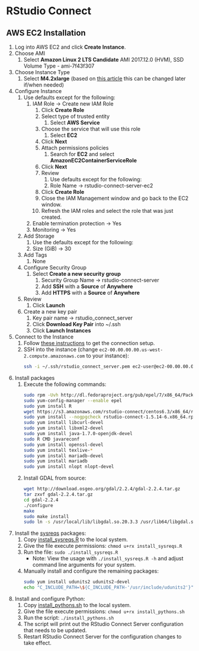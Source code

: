 # RStudio Connect

## AWS EC2 Installation

1. Log into AWS EC2 and click **Create Instance**.
2. Choose AMI
   1. Select **Amazon Linux 2 LTS Candidate** AMI 2017.12.0 (HVM), SSD Volume Type - ami-7f43f307
3. Choose Instance Type
   1. Select **M4.2xlarge** (based on [this article](https://aws.amazon.com/blogs/big-data/running-r-on-aws/) this can be changed later if/when needed)
4. Configure Instance
   1. Use defaults except for the following:
      1. IAM Role -> Create new IAM Role
         1. Click **Create Role**
         2. Select type of trusted entity
            1. Select **AWS Service**
         3. Choose the service that will use this role
            1. Select **EC2**
         4. Click **Next**
         5. Attach permissions policies
            1. Search for **EC2** and select **AmazonEC2ContainerServiceRole**
         6. Click **Next**
         7. Review
             1. Use defaults except for the following:
             2. Role Name -> rstudio-connect-server-ec2
         8. Click **Create Role**
         9. Close the IAM Management window and go back to the EC2 window.
         10. Refresh the IAM roles and select the role that was just created.
      2. Enable termination protection -> Yes
      3. Monitoring -> Yes
   2. Add Storage
      1. Use the defaults except for the following:
      2. Size (GiB) -> 30
   3. Add Tags
      1. None
   4. Configure Security Group
      1. Select **Create a new security group**
         1. Security Group Name -> rstudio-connect-server
         2. Add **SSH** with a **Source** of **Anywhere**
         3. Add **HTTPS** with a **Source** of **Anywhere**
   5. Review
      1. Click **Launch**
   6. Create a new key pair
      1. Key pair name -> rstudio_connect_server
      2. Click **Download Key Pair** into ~/.ssh
      3. Click **Launch Instances**
5. Connect to the Instance
   1. Follow [these instructions](https://docs.aws.amazon.com/AWSEC2/latest/UserGuide/AccessingInstancesLinux.html) to get the connection setup.
   2. SSH into the instance (change `ec2-00.00.00.00.us-west-2.compute.amazonaws.com` to your instance):
      ```bash
      ssh -i ~/.ssh/rstudio_connect_server.pem ec2-user@ec2-00.00.00.00.us-west-2.compute.amazonaws.com
      ```
6. Install packages
   1. Execute the following commands:
      ```bash
      sudo rpm -Uvh http://dl.fedoraproject.org/pub/epel/7/x86_64/Packages/e/epel-release-7-11.noarch.rpm
      sudo yum-config-manager --enable epel
      sudo yum install R
      wget https://s3.amazonaws.com/rstudio-connect/centos6.3/x86_64/rstudio-connect-1.5.14-6.x86_64.rpm
      sudo yum install --nogpgcheck rstudio-connect-1.5.14-6.x86_64.rpm
      sudo yum install libcurl-devel
      sudo yum install libxml2-devel
      sudo yum install java-1.7.0-openjdk-devel
      sudo R CMD javareconf
      sudo yum install openssl-devel
      sudo yum install texlive-*
      sudo yum install mariadb-devel
      sudo yum install mariadb
      sudo yum install nlopt nlopt-devel
      ```
   2. Install GDAL from source:
      ```bash
      wget http://download.osgeo.org/gdal/2.2.4/gdal-2.2.4.tar.gz
      tar zxvf gdal-2.2.4.tar.gz
      cd gdal-2.2.4
      ./configure
      make
      sudo make install
      sudo ln -s /usr/local/lib/libgdal.so.20.3.3 /usr/lib64/libgdal.so.20
      ```
7. Install the [sysreqs](https://github.com/r-hub/sysreqsdb/tree/master/sysreqs) packages:
   1. Copy [install_sysreqs.R](https://github.com/ki-tools/dev-ops/tree/master/rstudio-connect/scripts/install_sysreqs.R) to the local system.
   2. Give the file execute permissions: `chmod u+rx install_sysreqs.R`
   3. Run the file: `sudo ./install_sysreqs.R`
      * Note: View the usage with `./install_sysreqs.R -h` and adjust command line arguments for your system.
   4. Manually install and configure the remaining packages:
      ```bash
      sudo yum install udunits2 udunits2-devel
      echo "C_INCLUDE_PATH=\${C_INCLUDE_PATH-'/usr/include/udunits2'}" | sudo tee --append /usr/lib64/R/etc/Renviron
      ```
8. Install and configure Python:
   1. Copy [install_pythons.sh](https://github.com/ki-tools/dev-ops/tree/master/rstudio-connect/scripts/install_pythons.sh) to the local system.
   2. Give the file execute permissions: `chmod u+rx install_pythons.sh`
   3. Run the script: `./install_pythons.sh`
   4. The script will print out the RStudio Connect Server configuration that needs to be updated.
   5. Restart RStudio Connect Server for the configuration changes to take effect.
